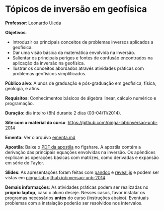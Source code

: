 # Tópicos de inversão em geofísica

**Professor**: [Leonardo Uieda](http://www.leouieda.com)

**Objetivos**:
* Introduzir os principais conceitos de problemas inversos aplicados a
  geofísica.
* Dar uma visão básica da matemática envolvida na inversão.
* Salientar os principais perigos e fontes de confusão encontrados na
  aplicação da inversão na geofísica.
* Ilustrar os conceitos abordados através atividades práticas com problemas
  geofísicos simplificados.

**Público alvo**: Alunos de graduação e pós-graduação em geofísica, física,
geologia, e afins.

**Requisitos**: Conhecimentos básicos de álgebra linear, cálculo numérico e
programação.

**Duração**: dia inteiro (8h) durante 2 dias (03-04/11/2014).

**Site com o material do curso**: https://github.com/pinga-lab/inversao-unb-2014

**Ementa**: Ver o arquivo
[ementa.md](https://github.com/pinga-lab/inversao-unb-2014/blob/master/ementa.md)

**Apostila**: Baixe o [PDF da apostila](http://dx.doi.org/10.6084/m9.figshare.1192984)
no figshare.
A apostila contém a derivação das principais equações envolvidas na inversão.
Os apêndices explicam as operações básicas com matrizes,
como derivadas e expansão em série de Taylor.

**Slides**: As apresentações foram feitas com
[pandoc](http://johnmacfarlane.net/pandoc/) e
[reveal.js](https://github.com/hakimel/reveal.js/)
e podem ser vistas em
[pinga-lab.github.io/inversao-unb-2014](http://pinga-lab.github.io/inversao-unb-2014)

**Demais informações**:
As atividades práticas podem ser realizadas no **próprio laptop**,
caso o aluno deseje.
Nesses casos, favor instalar os programas necessários **antes** do curso
(instruções abaixo).
Eventuais problemas com a instalação poderão ser resolvidos nos intervalos.

